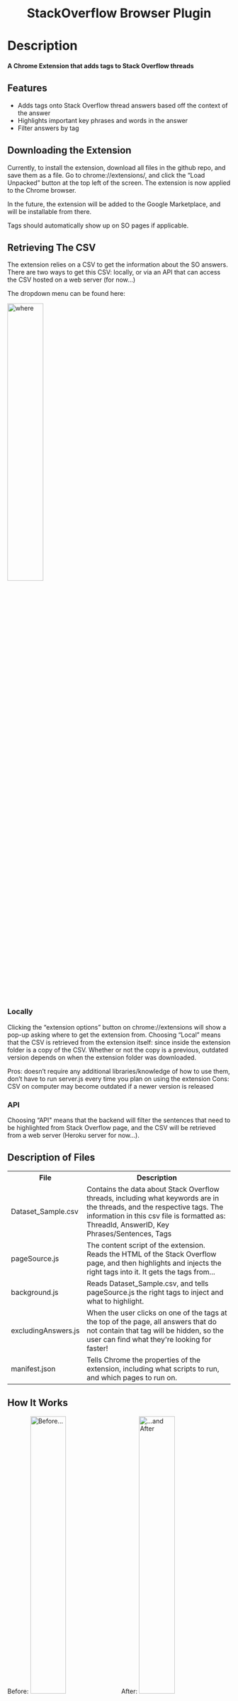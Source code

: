 
<h1 align="center">
  <br>
   StackOverflow Browser Plugin
</h1>

# Description
<h4>A Chrome Extension that adds tags to Stack Overflow threads</h4>

## Features
<ul> 
  <li> Adds tags onto Stack Overflow thread answers based off the context of the answer </li>
  <li> Highlights important key phrases and words in the answer</li>
  <li> Filter answers by tag </li>
</ul>

## Downloading the Extension
Currently, to install the extension, download all files in the github repo, and save them as a file. Go to chrome://extensions/, and click the “Load Unpacked” button at the top left of the screen. The extension is now applied to the Chrome browser. 

In the future, the extension will be added to the Google Marketplace, and will be installable from there.

Tags should automatically show up on SO pages if applicable.

## Retrieving The CSV
The extension relies on a CSV to get the information about the SO answers. There are two ways to get this CSV: locally, or via an API that can access the CSV hosted on a web server (for now…)

The dropdown menu can be found here:

<img src="extension-src/documentation/options.png" width="40%" height="40%" alt = "where"> 

### Locally
Clicking the “extension options” button on chrome://extensions will show a pop-up asking where to get the extension from. Choosing “Local” means that the CSV is retrieved from the extension itself: since inside the extension folder is a copy of the CSV. Whether or not the copy is a previous, outdated version depends on when the extension folder was downloaded. 

Pros: doesn’t require any additional libraries/knowledge of how to use them, don’t have to run server.js every time you plan on using the extension
Cons: CSV on computer may become outdated if a newer version is released


### API
Choosing “API" means that the backend will filter the sentences that need to be highlighted from Stack Overflow page, and the CSV will be retrieved from a web server (Heroku server for now...). 



## Description of Files
<table>
  <tr>
    <th>File</th>
    <th>Description</th>
  </tr>
  <tr>
    <td>Dataset_Sample.csv</td>
    <td>Contains the data about Stack Overflow threads, including what keywords are in the threads, and the respective tags.
    The information in this csv file is formatted as: ThreadId, AnswerID, Key Phrases/Sentences, Tags</td>
  </tr>

  <tr>
    <td>pageSource.js</td>
    <td>The content script of the extension. Reads the HTML of the Stack Overflow page, and then highlights and injects the right tags into it. It gets the tags from...</td>
  </tr>
    <tr>
    <td>background.js</td>
    <td>Reads Dataset_Sample.csv, and tells pageSource.js the right tags to inject and what to highlight.</td>
  </tr>
   <tr>
    <td>excludingAnswers.js</td>
    <td>When the user clicks on one of the tags at the top of the page, all answers that do not contain that tag will be hidden, so the user can find what they're looking for faster!</td>
  </tr>
  <tr>
    <td>manifest.json</td>
    <td>Tells Chrome the properties of the extension, including what scripts to run, and which pages to run on.</td>
  </tr>
</table>

## How It Works

Before: 
<img src="extension-src/documentation/Before.png" width="40%" height="40%" alt = "Before..."> 
After:
<img src="extension-src/documentation/After.png" width="40%" height="40%" alt="...and After">

Try it yourself <a href = "https://stackoverflow.com/questions/104850/test-if-string-is-a-guid-without-throwing-exceptions">here</a>!

## Deploy Heroku on local machine (for the current progress)

Install the Heroku Command Line Interface (CLI)
<ul>
  <li>Go https://devcenter.heroku.com/articles/getting-started-with-nodejs#set-up to download CLI</li>
</ul>

Install nodejs, npm and git
<ul>
  <li>Nodejs && Npm: https://nodejs.org/en/download/ </li>
  <li>Git: https://git-scm.com/downloads </li>
</ul>

Clone the repository from git
<ul>
  <li>Use Git to clone infinite-inlet-10555's source code to the local machine. </li>
  <li>$ heroku git:clone -a infinite-inlet-10555</li>
  <li>$ cd infinite-inlet-10555</li>
</ul>

Change the server configuration
<ul>
  <li>"index.js" is the current code of server in Heroku. It works to connect the database ----“Heroku Postgres” to fetch the data and write all of them on Heroku web page. </li>
</ul>

Update the git
<ul>
  <li>After making any changes on the server side, using the following commands to update the git</li>
  <li>$ git add .</li>
  <li>$ git commit -m "My first commit"</li>
</ul>


## Deploy “Heroku Postgres” on local machine (for the current progress)

Install postgresql, pgAdmin is a GUI for postgresql databases
<ul>
  <li>Go https://www.postgresql.org/download/ </li>
</ul>

Right-click the Servers, create--->server
<ul>
  <img src="extension-src/documentation/Deployment/create_server.png" width="40%" height="40%">
</ul>

Connect to the Heroku
<ul>
  <img src="extension-src/documentation/Deployment/connect_to_Heroku.png" width="40%" height="40%">
  <li>hostname/address: ec2-204-236-228-169.compute-1.amazonaws.com</li>
  <li>Port: 5432</li>
  <li>Maintenance database: d46fvet7vs95l7</li>
  <li>Username: opylmcuyrcwsmj</li>
</ul>

Setting in "Advanced"
<ul>
  <img src="extension-src/documentation/Deployment/Advanced.png" width="40%" height="40%">
  <li>DB restriction: d46fvet7vs95l7</li>
</ul>

## The structure of “Heroku Postgres”(for now)

The data in Dataset_Sample.csv has been transformed into the different tables by their thread Id.
<ul>
  Before:<img src="extension-src/documentation/Deployment/Before_csv.png" width="40%" height="40%">
  In Postgres:<img src="extension-src/documentation/Deployment/After_tables.png" width="40%" height="15%">
</ul>

The data is stored in the following structure. 
<ul>
  <img src="extension-src/documentation/Deployment/data_structure.png" width="50%" height="50%">
</ul>

"Example" table in Postgres
<ul>
“example” table can be used to retrieve results from backend. But for now, it need to be manually changed. The program will keep listen on the page of this table. (https://infinite-inlet-10555.herokuapp.com/test) When the new data is inserted in this table, the corresponding page will show them automatically, also the frontend will get the data. 
</ul>

How to use example table to highlight the sentence on stack overflow
<ul>
  <li>opening a new thread which is no matched table in database</li>
  <li>inserting the sentence which you want to highlight in example table, excute it</li>
  <img src="extension-src/documentation/Deployment/insert_to_table.png" width="40%" height="100%">
  
  <li>go back to the thread page, the selected content will be highlighted</li>

  Before:<img src="extension-src/documentation/Deployment/Before_highlight.png" width="42%" height="150">
  After:<img src="extension-src/documentation/Deployment/After_highlight.png" width="42%" height="150">
</ul>


## Login to the heroku
Go to https://dashboard.heroku.com/apps
<li>Username: demonlitioncap@gmail.com</li>
<li>Passwords: qweasd665</li>

## Deploy Heroku on local machine (from the begining)
This is the guideline about how to deploy on local machine for a new account. Go to "https://devcenter.heroku.com/articles/getting-started-with-nodejs"

## Next Steps
The current next steps (as of December 2020…) will be:

<ul>
### Installing the extension directly on the Chrome Marketplace:
<li>There is an “Issue” on Github with all the relevant information pertaining to putting the extension on the Chrome marketplace. </li>
</ul>
